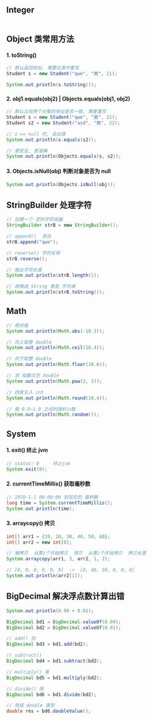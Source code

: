 ##

## Integer

```java

```

## Object 类常用方法

#### 1. toString()

```java
// 默认返回地址, 需要在类中重写
Student s = new Student("qwe", "男", 21);

System.out.println(s.toString());
```

#### 2. obj1.equals(obj2) | Objects.equals(obj1, obj2)

```java
// 默认比较两个对象的地址是否一致, 需要重写
Student s = new Student("qwe", "男", 21);
Student s2 = new Student("asd", "男", 22);

// s == null 时, 会出错
System.out.println(s.equals(s2));

// 更安全, 更准确
System.out.println(Objects.equals(s, s2));
```

#### 3. Objects.isNull(obj) 判断对象是否为 null

```java
System.out.println(Objects.isNull(obj));
```

## StringBuilder 处理字符

```java
// 创建一个 空的字符容器
StringBuilder strB = new StringBuilder();

// append()  添加
strB.append("qwe");

// reverse() 字符反转
strB.reverse();

// 输出字符长度
System.out.println(strB.length());

// 转换成 String 类型 字符串
System.out.println(strB.toString());
```

## Math

```java
// 绝对值
System.out.println(Math.abs(-10.3));

// 向上取整 double
System.out.println(Math.ceil(10.4));

// 向下取整 double
System.out.println(Math.floor(10.6));

// 求 指数次方 double
System.out.println(Math.pow(2, 3));

// 四舍五入 int
System.out.println(Math.round(10.4));

// 取 0.0~1.0 之间的随机小数
System.out.println(Math.random());
```

## System

#### 1. exit() 终止 jvm

```java
// status: 0     终止jvm
System.exit(0);
```

#### 2. currentTimeMillis() 获取毫秒数

```java
// 1970-1-1 00:00:00 到现在的 毫秒数
long time = System.currentTimeMillis();
System.out.println(time);
```

#### 3. arraycopy() 拷贝

```java
int[] arr1 = {10, 20, 30, 40, 50, 60};
int[] arr2 = new int[6];

// 被拷贝  从第i个开始拷贝  拷贝  从第i个开始拷贝  拷贝长度
System.arraycopy(arr1, 3, arr2, 1, 2);

// [0, 0, 0, 0, 0, 0]  ->  [0, 40, 50, 0, 0, 0]
System.out.println(arr2[1]);
```

## BigDecimal 解决浮点数计算出错

```java
System.out.println(0.09 + 0.01);

BigDecimal bd1 = BigDecimal.valueOf(0.09);
BigDecimal bd2 = BigDecimal.valueOf(0.01);

// add() 加
BigDecimal bd3 = bd1.add(bd2);

// subtract()
BigDecimal bd4 = bd1.subtract(bd2);

// multiply() 乘
BigDecimal bd5 = bd1.multiply(bd2);

// divide() 除
BigDecimal bd6 = bd1.divide(bd2);

// 转成 double 类型
double res = bd6.doubleValue();
```
